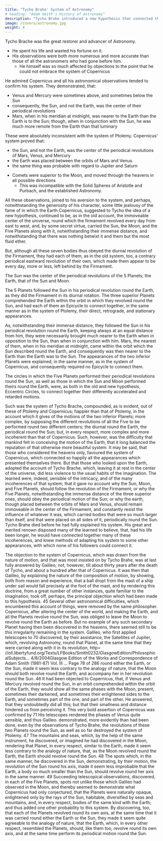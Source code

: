```yaml
---
title: "Tycho Brahe' System of Astronomy"
# heading: "Adam Smith's History of Astronomy"
description: "Tycho Brahe introduced a new hypothesis that connected the irregularities in the motions of the Planets"
image: /covers/astronomy.jpg
weight: 4
---
```



Tycho Brache was the great restorer and advancer of Astronomy. 
- He spent his life and wasted his fortune on it.
- His observations were both more numerous and more accurate than those of all the astronomers who had gone before him. 
  - He himself was so much affected by objections to the point that he could not embrace the system of Copernicus

He admired Copernicus and all his astronomical observations tended to confirm his system. They demonstrated, that:
- Venus and Mercury were sometimes above, and sometimes below the Sun
- consequently, the Sun, and not the Earth, was the center of their periodical revolutions
- Mars, when in his meridian at midnight, was nearer to the Earth than the Earth is to the Sun; though, when in conjunction with the Sun, he was much more remote from the Earth than that luminary

These were absolutely inconsistent with the system of Ptolemy. Copernicus' system proved that:
- the Sun, and not the Earth, was the center of the periodical revolutions of Mars, Venus, and Mercury
- the Earth was placed between the orbits of Mars and Venus. 
- the same thing was probable with regard to Jupiter and Saturn
<!-- ; that they, too, revolved round the Sun; and that, therefore, the Sun, if not the center of the universe, was at least, that of the planetary system.  -->
- Comets were superior to the Moon, and moved through the heavens in all possible directions
  - This was incompatible with the Solid Spheres of Aristotle and Purbach, and the established Astronomy.

All these observations, joined to his aversion to the system, and perhaps, notwithstanding the generosity of his character, some little jealousy of the fame of in which the Earth Copernicus, suggested to Tycho the idea of a new hypothesis, continued to be, as in the old account, the immoveable center of the universe, round which the firmament revolved every day from east to west, and, by some secret virtue, carried the Sun, the Moon, and the Five Planets along with it, notwithstanding their immense distance, and notwithstanding that there was nothing betwixt it and them but the most fluid ether. 

But, although all these seven bodies thus obeyed the diurnal revolution of the Firmament, they had each of them, as in the old system, too, a
contrary periodical eastward revolution of their own, which made them appear to be every day, more or less, left behind by the Firmament. 

The Sun was the center of the periodical revolutions of the 5 Planets; the Earth, that of the Sun and Moon. 

The 5 Planets followed the Sun in his periodical revolution round the Earth, as they did the Firmament in its diurnal rotation. The three superior Planets comprehended the Earth within the orbit in which they revolved round the Sun, and had each of them an Epicycle
to connect together, in the same manner as in the system of Ptolemy, their direct, retrograde, and stationary appearances. 

As, notwithstanding their immense distance, they followed the Sun in his periodical revolution round the Earth, keeping always at an
equal distance from him, they were necessarily brought much nearer to the Earth when
in opposition to the Sun, than when in conjunction with him. Mars, the nearest of them,
when in his meridian at midnight, came within the orbit which the Sun described round
the Earth, and consequently was then nearer to the Earth than the Earth was to the
Sun. The appearances of the two inferior Planets were explained, in the same manner,
as in the system of Copernicus, and consequently required no Epicycle to connect them.

The circles in which the Five Planets performed their periodical revolutions round the
Sun, as well as those in which the Sun and Moon performed theirs round the Earth,
were, as both in the old and new hypothesis, Eccentric Circles, to connect together their
differently accelerated and retarded motions.

Such was the system of Tycho Brache, compounded, as is evident, out of these of Ptolemy and Copernicus; happier than that of Ptolemy, in the account which it gives of
the motions of the two inferior Planets; more complex, by supposing the different
revolutions of all the Five to be performed round two different centers; the diurnal round
the Earth, the periodical round the Sun; but, in every respect, more complex and more
incoherent than that of Copernicus. Such, however, was the difficulty that mankind felt
in conceiving the motion of the Earth, that it long balanced the reputation of that
otherwise more beautiful system. It may be said, that those who considered the
heavens only, favoured the system of Copernicus, which connected so happily all the
appearances which presented themselves there. But that those who looked upon the
Earth, adopted the account of Tycho Brache, which, leaving it at rest in the center of the
universe, did less violence to the usual habits of the imagination. The learned were,
indeed, sensible of the intricacy, and of the many incoherences of that system; that it
gave no account why the Sun, Moon, and Five Planets, should follow the revolution of
the Firmament; or why the Five Planets, notwithstanding the immense distance of the
three superior ones, should obey the periodical motion of the Sun; or why the earth,
though placed between the orbits of Mars and Venus, should remain immoveable in the
center of the Firmament, and constantly resist the influence of whatever it was, which
carried bodies that were so much larger than itself, and that were placed on all sides of
it, periodically round the Sun. Tycho Brahe died before he had fully explained his
system. His great and merited renown disposed many of the learned to believe, that,
had his life been longer, he would have connected together many of these incoherences,
and knew methods of adapting his system to some other appearances, with which none
of his followers could connect it.

The objection to the system of Copernicus, which was drawn from the nature of motion, and that was most insisted on by Tycho Brahe, was at last fully answered by Galileo; not, however, till about thirty years after the death of Tycho, and about a hundred after
that of Copernicus. It was then that Galileo, by explaining the nature of the composition
of motion, by showing, both from reason and experience, that a ball dropt from the
mast of a ship under sail would fall precisely at the foot of the mast, and by rendering
this doctrine, from a great number of other instances, quite familiar to the imagination,
took off, perhaps, the principal objection which had been made to this hypothesis.
45
Several other astronomical difficulties, which encumbered this account of things, were
removed by the same philosopher. Copernicus, after altering the center of the world,
and making the Earth, and all the Planets revolve round the Sun, was obliged to leave
the Moon to revolve round the Earth as before. But no example of any such secondary
Planet having then been discovered in the heavens, there seemed still to be this
irregularity remaining in the system. Galileo, who first applied telescopes to
70
discovered, by their assistance, the Satellites of Jupiter, which, revolving
Astronomy,
round that Planet, at the same time that they were carried along with it in its revolution,
http= //oll.libertyfund.org/Texts/LFBooks/Smith0232/GlasgowEdition/PhilosophicalSubjects... 4/8/2004Glasgow Edition of the Works and Correspondence of Adam Smith (1981-87) Vol. III ... Page 78 of 286
round either the Earth, or the Sun, made it seem less contrary to the analogy of nature,
that the Moon should both revolve round the Earth, and accompany her in her
revolution round the Sun.
46
It had been objected to Copernicus, that, if Venus and Mercury revolved round the Sun,
in an orbit comprehended within the orbit of the Earth, they would show all the same
phases with the Moon, present, sometimes their darkened, and sometimes their
enlightened sides to the Earth, and sometimes part of the one, and part of the other. He
answered, that they undoubtedly did all this; but that their smallness and distance
hindered us from perceiving it. This very bold assertion of Copernicus was confirmed by
71
His telescopes rendered the phases of Venus quite sensible, and thus
Galileo.
demonstrated, more evidently than had been done, even by the observations of Tycho
Brahe, the revolutions of these two Planets round the Sun, as well as so far destroyed
the system of Ptolemy.
47
The mountains and seas, which, by the help of the same instrument, he discovered, or
imagined he had discovered in the Moon, rendering that Planet, in every respect, similar
to the Earth, made it seem less contrary to the analogy of nature, that, as the Moon
revolved round the Earth, the Earth should revolve round the Sun.
48
The spots which, in the same manner, he discovered in the Sun, demonstrating, by their
motion, the revolution of the Sun round his axis, made it seem less improbable that the
Earth, a body so much smaller than the Sun, should revolve round her axis in the same
manner.
49
Succeeding telescopical observations, discovered, in each of the Five Planets, spots not
unlike those which Galileo had observed in the Moon, and thereby seemed to
demonstrate what Copernicus had only conjectured, that the Planets were naturally
opaque, enlightened only by the rays of the Sun, habitable, diversified by seas and
mountains, and, in every respect, bodies of the same kind with the Earth; and thus
added one other probability to this system. By discovering, too, that each of the Planets
revolved round its own axis, at the same time that it was carried round either the Earth
or the Sun, they made it seem quite agreeable to the analogy of nature, that the Earth,
which, in every other respect, resembled the Planets, should, like them too, revolve
round its own axis, and at the same time perform its periodical motion round the Sun.


